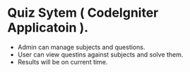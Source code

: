 # Quiz Sytem ( CodeIgniter Applicatoin ).
 - Admin can manage subjects and questions.
 - User can view questins against subjects and solve them.
 - Results will be on current time.
